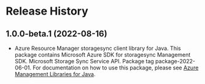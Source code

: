 # Release History

## 1.0.0-beta.1 (2022-08-16)

- Azure Resource Manager storagesync client library for Java. This package contains Microsoft Azure SDK for storagesync Management SDK. Microsoft Storage Sync Service API. Package tag package-2022-06-01. For documentation on how to use this package, please see [Azure Management Libraries for Java](https://aka.ms/azsdk/java/mgmt).
